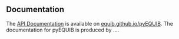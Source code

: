 ## Documentation

The [API Documentation](https://equib.github.io/pyEQUIB/doc/) is available on [equib.github.io/pyEQUIB](https://equib.github.io/pyEQUIB/). The documentation for pyEQUIB is produced by .... 

